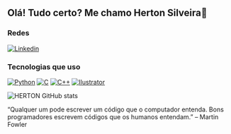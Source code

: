 ## Olá! Tudo certo? Me chamo Herton Silveira🤗

### Redes 

[![Linkedin](https://img.shields.io/badge/LinkedIn-0077B5?style=for-the-badge&logo=linkedin&logoColor=white)](https://www.linkedin.com/in/herton-cardias-70509a243/)

### Tecnologias que uso
[![Python](https://img.shields.io/badge/Python-3776AB?style=for-the-badge&logo=python&logoColor=white)]()
[![C](https://img.shields.io/badge/C-00599C?style=for-the-badge&logo=c&logoColor=white)]()
[![C++](https://img.shields.io/badge/C%2B%2B-00599C?style=for-the-badge&logo=c%2B%2B&logoColor=white)]()
[![Ilustrator](https://aleen42.github.io/badges/src/illustrator.svg)]()

![HERTON GitHub stats](https://github-readme-stats.vercel.app/api?username=hertonnn&show_icons=true&theme=dark)

“Qualquer um pode escrever um código que o computador entenda. Bons programadores escrevem códigos que os humanos entendam.” – Martin Fowler
